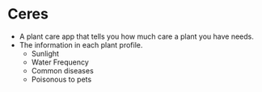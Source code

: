 # Ceres

- A plant care app that tells you how much care a plant you have needs.
- The information in each plant profile.
  - Sunlight
  - Water Frequency
  - Common diseases
  - Poisonous to pets

